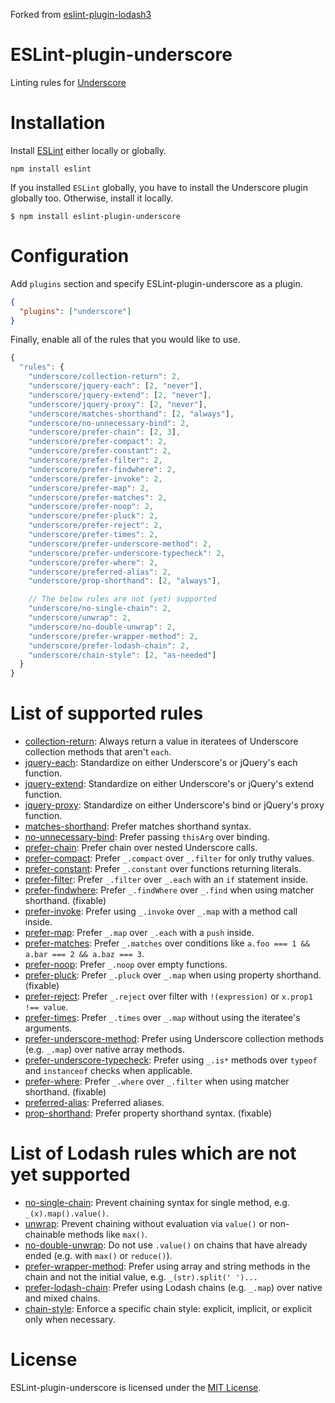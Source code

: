 Forked from [eslint-plugin-lodash3](https://github.com/wix/eslint-plugin-lodash3)

ESLint-plugin-underscore
===================

Linting rules for [Underscore](http://underscorejs.org/)

# Installation

Install [ESLint](https://www.github.com/eslint/eslint) either locally or globally.

    npm install eslint

If you installed `ESLint` globally, you have to install the Underscore plugin
globally too. Otherwise, install it locally.

    $ npm install eslint-plugin-underscore

# Configuration

Add `plugins` section and specify ESLint-plugin-underscore as a plugin.

```json
{
  "plugins": ["underscore"]
}
```


Finally, enable all of the rules that you would like to use.

```javascript
{
  "rules": {
    "underscore/collection-return": 2,
    "underscore/jquery-each": [2, "never"],
    "underscore/jquery-extend": [2, "never"],
    "underscore/jquery-proxy": [2, "never"],
    "underscore/matches-shorthand": [2, "always"],
    "underscore/no-unnecessary-bind": 2,
    "underscore/prefer-chain": [2, 3],
    "underscore/prefer-compact": 2,
    "underscore/prefer-constant": 2,
    "underscore/prefer-filter": 2,
    "underscore/prefer-findwhere": 2,
    "underscore/prefer-invoke": 2,
    "underscore/prefer-map": 2,
    "underscore/prefer-matches": 2,
    "underscore/prefer-noop": 2,
    "underscore/prefer-pluck": 2,
    "underscore/prefer-reject": 2,
    "underscore/prefer-times": 2,
    "underscore/prefer-underscore-method": 2,
    "underscore/prefer-underscore-typecheck": 2,
    "underscore/prefer-where": 2,
    "underscore/preferred-alias": 2,
    "underscore/prop-shorthand": [2, "always"],

    // The below rules are not (yet) supported
    "underscore/no-single-chain": 2,
    "underscore/unwrap": 2,
    "underscore/no-double-unwrap": 2,
    "underscore/prefer-wrapper-method": 2,
    "underscore/prefer-lodash-chain": 2,
    "underscore/chain-style": [2, "as-needed"]
  }
}
```

# List of supported rules

* [collection-return](docs/rules/collection-return.md): Always return a value in iteratees of Underscore collection methods that aren't `each`.
* [jquery-each](docs/rules/jquery-each.md): Standardize on either Underscore's or jQuery's each function.
* [jquery-extend](docs/rules/jquery-extend.md): Standardize on either Underscore's or jQuery's extend function.
* [jquery-proxy](docs/rules/jquery-proxy.md): Standardize on either Underscore's bind or jQuery's proxy function.
* [matches-shorthand](docs/rules/matches-shorthand.md): Prefer matches shorthand syntax.
* [no-unnecessary-bind](docs/rules/no-unnecessary-bind.md): Prefer passing `thisArg` over binding.
* [prefer-chain](docs/rules/prefer-chain.md): Prefer chain over nested Underscore calls.
* [prefer-compact](docs/rules/prefer-compact.md): Prefer `_.compact` over `_.filter` for only truthy values.
* [prefer-constant](docs/rules/prefer-constant.md): Prefer `_.constant` over functions returning literals.
* [prefer-filter](docs/rules/prefer-filter.md): Prefer `_.filter` over `_.each` with an `if` statement inside.
* [prefer-findwhere](docs/rules/prefer-findwhere.md): Prefer `_.findWhere` over `_.find` when using matcher shorthand. (fixable)
* [prefer-invoke](docs/rules/prefer-invoke.md): Prefer using `_.invoke` over `_.map` with a method call inside.
* [prefer-map](docs/rules/prefer-map.md): Prefer `_.map` over `_.each` with a `push` inside.
* [prefer-matches](docs/rules/prefer-matches.md): Prefer `_.matches` over conditions like `a.foo === 1 && a.bar === 2 && a.baz === 3`.
* [prefer-noop](docs/rules/prefer-noop.md): Prefer `_.noop` over empty functions.
* [prefer-pluck](docs/rules/prefer-pluck.md): Prefer `_.pluck` over `_.map` when using property shorthand. (fixable)
* [prefer-reject](docs/rules/prefer-reject.md): Prefer `_.reject` over filter with `!(expression)` or `x.prop1 !== value`.
* [prefer-times](docs/rules/prefer-times.md): Prefer `_.times` over `_.map` without using the iteratee's arguments.
* [prefer-underscore-method](docs/rules/prefer-underscore-method.md): Prefer using Underscore collection methods (e.g. `_.map`) over native array methods.
* [prefer-underscore-typecheck](docs/rules/prefer-underscore-typecheck.md): Prefer using `_.is*` methods over `typeof` and `instanceof` checks when applicable.
* [prefer-where](docs/rules/prefer-where.md): Prefer `_.where` over `_.filter` when using matcher shorthand. (fixable)
* [preferred-alias](docs/rules/preferred-alias.md): Preferred aliases.
* [prop-shorthand](docs/rules/prop-shorthand.md): Prefer property shorthand syntax. (fixable)

# List of Lodash rules which are __not__ yet supported

* [no-single-chain](docs/rules/no-single-chain.md): Prevent chaining syntax for single method, e.g. `_(x).map().value()`.
* [unwrap](docs/rules/unwrap.md): Prevent chaining without evaluation via `value()` or non-chainable methods like `max()`.
* [no-double-unwrap](docs/rules/no-double-unwrap.md): Do not use `.value()` on chains that have already ended (e.g. with `max()` or `reduce()`).
* [prefer-wrapper-method](docs/rules/prefer-wrapper-method.md): Prefer using array and string methods in the chain and not the initial value, e.g. `_(str).split(' ')...`
* [prefer-lodash-chain](docs/rules/prefer-lodash-chain.md): Prefer using Lodash chains (e.g. `_.map`) over native and mixed chains.
* [chain-style](docs/rules/chain-style.md): Enforce a specific chain style: explicit, implicit, or explicit only when necessary.

# License

ESLint-plugin-underscore is licensed under the [MIT License](http://www.opensource.org/licenses/mit-license.php).

[npm-url]: https://npmjs.org/package/eslint-plugin-underscore
[npm-image]: http://img.shields.io/npm/v/eslint-plugin-underscore.svg?style=flat-square
